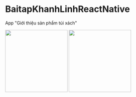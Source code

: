 # BaitapKhanhLinhReactNative
App "Giới thiệu sản phẩm túi xách" 

<img src="https://imgur.com/UtLEHlS.png" width="200"/> 
<img src="https://imgur.com/3R1VOkb.png" width="200"/> 
